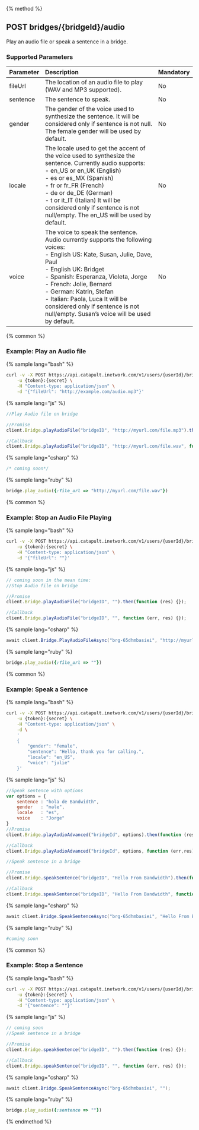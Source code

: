 {% method %}
## POST bridges/{bridgeId}/audio

Play an audio file or speak a sentence in a bridge.

### Supported Parameters

| Parameter | Description                                                                                                                                                                                                                                                                                                                                                                                     | Mandatory |
|:----------|:------------------------------------------------------------------------------------------------------------------------------------------------------------------------------------------------------------------------------------------------------------------------------------------------------------------------------------------------------------------------------------------------|:----------|
| fileUrl   | The location of an audio file to play (WAV and MP3 supported).                                                                                                                                                                                                                                                                                                                                  | No        |
| sentence  | The sentence to speak.                                                                                                                                                                                                                                                                                                                                                                          | No        |
| gender    | The gender of the voice used to synthesize the sentence. It will be considered only if sentence is not null. The female gender will be used by default.                                                                                                                                                                                                                                         | No        |
| locale    | The locale used to get the accent of the voice used to synthesize the sentence. Currently audio supports: <br> - en\_US or en\_UK (English) <br> - es or es\_MX (Spanish) <br> - fr or fr\_FR (French) <br> - de or de\_DE (German) <br> - t or it\_IT (Italian) It will be considered only if sentence is not null/empty. The en\_US will be used by default.                                  | No        |
| voice     | The voice to speak the sentence. Audio currently supports the following voices: <br> - English US: Kate, Susan, Julie, Dave, Paul <br> - English UK: Bridget <br> - Spanish: Esperanza, Violeta, Jorge <br> - French: Jolie, Bernard <br> - German: Katrin, Stefan <br> - Italian: Paola, Luca It will be considered only if sentence is not null/empty. Susan’s voice will be used by default. | No        |

{% common %}
### Example: Play an Audio file

{% sample lang="bash" %}
```bash
curl -v -X POST https://api.catapult.inetwork.com/v1/users/{userId}/bridges/{bridgeId}/audio \
	-u {token}:{secret} \
	-H "Content-type: application/json" \
	-d '{"fileUrl": "http://example.com/audio.mp3"}'
```

{% sample lang="js" %}
```js
//Play Audio file on bridge

//Promise
client.Bridge.playAudioFile("bridgeID", "http://myurl.com/file.mp3").then(function (res) {});

//Callback
client.Bridge.playAudioFile("bridgeID", "http://myurl.com/file.wav", function (err, res) {});
```

{% sample lang="csharp" %}
```csharp
/* coming soon*/
```

{% sample lang="ruby" %}

```ruby
bridge.play_audio({:file_url => "http://myurl.com/file.wav"})
```

{% common %}
### Example: Stop an Audio File Playing
{% sample lang="bash" %}
```bash
curl -v -X POST https://api.catapult.inetwork.com/v1/users/{userId}/bridges/{bridgeId}/audio \
	-u {token}:{secret} \
	-H "Content-type: application/json" \
	-d '{"fileUrl": ""}'
```

{% sample lang="js" %}
```js
// coming soon in the mean time:
//Stop Audio file on bridge

//Promise
client.Bridge.playAudioFile("bridgeID", "").then(function (res) {});

//Callback
client.Bridge.playAudioFile("bridgeID", "", function (err, res) {});
```

{% sample lang="csharp" %}
```csharp
await client.Bridge.PlayAudioFileAsync("brg-65dhmbasiei", "http://myurl.com/file.wav");
```

{% sample lang="ruby" %}
```ruby
bridge.play_audio({:file_url => ""})
```

{% common %}

### Example: Speak a Sentence
{% sample lang="bash" %}
```bash
curl -v -X POST https://api.catapult.inetwork.com/v1/users/{userId}/bridges/{bridgeId}/audio \
	-u {token}:{secret} \
	-H "Content-type: application/json" \
	-d \
	'
	{
		"gender": "female",
		"sentence": "Hello, thank you for calling.",
		"locale": "en_US",
		"voice": "julie"
	}'
```

{% sample lang="js" %}
```js
//Speak sentence with options
var options = {
	sentence : "hola de Bandwidth",
	gender   : "male",
	locale   : "es",
	voice    : "Jorge"
}
//Promise
client.Bridge.playAudioAdvanced("bridgeId", options).then(function (res) {});

//Callback
client.Bridge.playAudioAdvanced("bridgeId", options, function (err,res) {});

//Speak sentence in a bridge

//Promise
client.Bridge.speakSentence("bridgeID", "Hello From Bandwidth").then(function (res) {});

//Callback
client.Bridge.speakSentence("bridgeID", "Hello From Bandwidth", function (err, res) {});
```

{% sample lang="csharp" %}
```csharp
await client.Bridge.SpeakSentenceAsync("brg-65dhmbasiei", "Hello From Bandwidth");
```

{% sample lang="ruby" %}

```ruby
#coming soon
```

{% common %}

### Example: Stop a Sentence
{% sample lang="bash" %}
```bash
curl -v -X POST https://api.catapult.inetwork.com/v1/users/{userId}/bridges/{bridgeId}/audio \
	-u {token}:{secret} \
	-H "Content-type: application/json" \
	-d '{"sentence": ""}'
```

{% sample lang="js" %}
```js
// coming soon
//Speak sentence in a bridge

//Promise
client.Bridge.speakSentence("bridgeID", "").then(function (res) {});

//Callback
client.Bridge.speakSentence("bridgeID", "", function (err, res) {});
```
{% sample lang="csharp" %}
```csharp
await client.Bridge.SpeakSentenceAsync("brg-65dhmbasiei", "");
```

{% sample lang="ruby" %}
```ruby
bridge.play_audio({:sentence => ""})
```


{% endmethod %}
